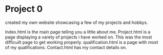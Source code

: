 # Project 0

created my own website showcasing a few of my projects and hobbys.

Index.html is the main page telling you a little about me.
Project.html is a page displaying a varety of projects i have worked on. This was the most difficuilt page to get working properly.
qualification.html is a page with most of my qualifications.
Contact.html has my contact details on.

